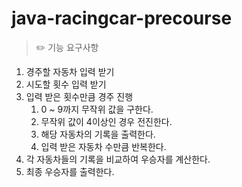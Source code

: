 # java-racingcar-precourse
> ✏️ 기능 요구사항
1. 경주할 자동차 입력 받기
2. 시도할 횟수 입력 받기
3. 입력 받은 횟수만큼 경주 진행
   1. 0 ~ 9까지 무작위 값을 구한다.
   2. 무작위 값이 4이상인 경우 전진한다.
   3. 해당 자동차의 기록을 출력한다.
   4. 입력 받은 자동차 수만큼 반복한다.
4. 각 자동차들의 기록을 비교하여 우승자를 계산한다.
5. 최종 우승자를 출력한다.
